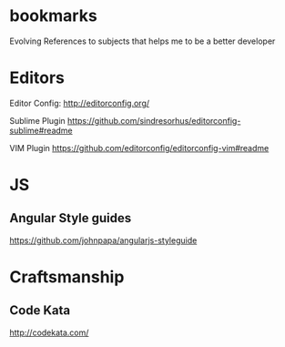bookmarks
=========

Evolving References to subjects that helps me to be a better developer 

Editors
=======
Editor Config:
http://editorconfig.org/

Sublime Plugin
https://github.com/sindresorhus/editorconfig-sublime#readme

VIM Plugin
https://github.com/editorconfig/editorconfig-vim#readme


JS
==

Angular Style guides
--------------------
https://github.com/johnpapa/angularjs-styleguide

Craftsmanship
=============

Code Kata
---------
http://codekata.com/


